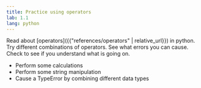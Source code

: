 ```yaml
---
title: Practice using operators
lab: 1.1
lang: python
---
```

Read about [operators]({{"references/operators" | relative_url}}) in python.
Try different combinations of operators.
See what errors you can cause.
Check to see if you understand what is going on.

- Perform some calculations
- Perform some string manipulation
- Cause a TypeError by combining different data types
